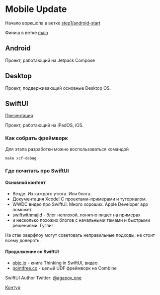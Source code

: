 # Mobile Update

Начало воркшопа в ветке [step1/android-start](https://github.com/konturmobile/MobileUpdateWorkshop/tree/step1/android-start)

Финиш в ветке [main](https://github.com/konturmobile/MobileUpdateWorkshop/tree/main)

## Android

Проект, работающий на Jetpack Compose

## Desktop

Проект, поддерживающий основные Desktop OS.

## SwiftUI

[Презентация](./swiftui.pdf)

Проект, работающий на iPadOS, iOS.

### Как собрать фреймворк

Для этапа разработки можно воспользоваться командой

`make xcf-debug`

### Где почитать про SwiftUI

#### Основной контент

- Везде. Из каждого утюга. Или блога.
- Документация Xcode! С проектами-примерами и туториалом.
- WWDC видео про SwiftUI. Много хороших. Apple Developer app поможет.
- [swiftwithmajid](https://swiftwithmajid.com) - блог неплохой, понятно пишет на примерах
- и несколько похожих блогов с начальными темами и быстрыми решениями. Гугли!

На стак оверфлоу могут советовать неправильные подходы, не стоит всему доверять.

#### Продолжение со SwiftUI

- [objc.io](https://objc.io) - книга Thinking in SwiftUI, видео.
- [pointfree.co](https://pointfree.co) - целый UDF фреймворк на Combine

SwiftUI Author Twitter: [@agapov_one](https://twitter.com/agapov_one)

[Контур](https://kontur.ru)
